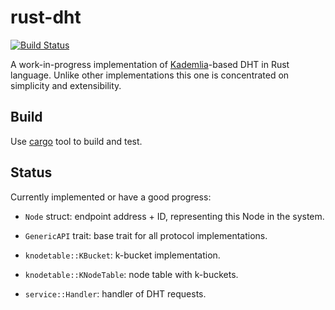 rust-dht
========

[![Build
Status](https://travis-ci.org/dtantsur/rust-dht.svg?branch=master)](https://travis-ci.org/dtantsur/rust-dht)

A work-in-progress implementation of
[Kademlia](http://pdos.csail.mit.edu/~petar/papers/maymounkov-kademlia-lncs.pdf)-based
DHT in Rust language. Unlike other implementations this one is concentrated
on simplicity and extensibility.

Build
-----

Use [cargo](http://crates.io) tool to build and test.

Status
------

Currently implemented or have a good progress:

* `Node` struct: endpoint address + ID, representing this Node in the system.

* `GenericAPI` trait: base trait for all protocol implementations.

* `knodetable::KBucket`: k-bucket implementation.

* `knodetable::KNodeTable`: node table with k-buckets.

* `service::Handler`: handler of DHT requests.
